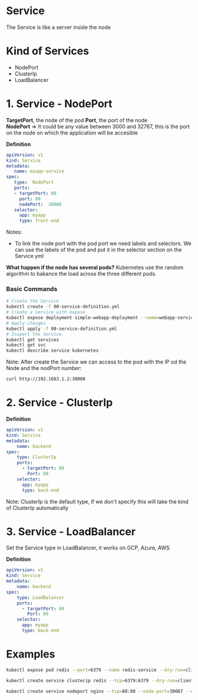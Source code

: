 # Service
The Service is like a server inside the node


# Kind of Services
* NodePort
* ClusterIp
* LoadBalancer



# 1.  Service - NodePort
  **TargetPort**, the node of the pod
  **Port**, the port of the node   
  **NodePort** => It could be any value between 3000 and 32767, this is the port on the node on which the application will be accesible

**Definition**
```yml
apiVersion: v1
kind: Service
metadata:
   name: myapp-service
spec:
   type:  NodePort
   ports:
   - targetPort: 80
     port: 80
     nodePort:  30008
   selector:
     app: myapp
     type: front-end
```

Notes: 
* To link the node port with the pod port we need labels and selectors. We can use the labels of the pod and put it in the selector section on the Service yml

**What happen if the node has several pods?**
Kubernetes use the random algorithm to bakance the load across the three  different pods.

### Basic Commands
```bash
# Create the Service
kubectl create -f 00-service-definition.yml
# Create a service with expose
kubectl expose deployment simple-webapp-deployment --name=webapp-service --target-port=8080 --type=NodePort --port=8080 --dry-run=client -o yaml > svc.yaml
# Apply changes
kubectl apply -f 00-service-definition.yml
# Inspect the Service
kubectl get services
kubectl get svc
kubectl describe service kubernetes
```
Note:
After create the Service we can access to the pod with the IP od the Node and the nodPort number:
```bash
curl http://192.1683.1.2:30008
```

# 2. Service - ClusterIp
**Definition**
```yml
apiVersion: v1
kind: Service
metadata:
    name: backend
spec:
    type: ClusterIp
    ports:
      - targetPort: 80
        Port: 80
    selector:
      app: myapp
      type: back-end
```
Note: ClusterIp is the default type, if we don't specify this will take the kind of ClusterIp automatically


# 3. Service - LoadBalancer
Set the Service type in LoadBalancer, it works on GCP, Azure, AWS

**Definition**
```yml
apiVersion: v1
kind: Service
metadata:
    name: backend
spec:
    type: LoadBalancer
    ports:
      - targetPort: 80
        Port: 80
    selector:
      app: myapp
      type: back-end
```


# Examples
```bash
kubectl expose pod redis --port=6379 --name redis-service --dry-run=client -o yaml

kubectl create service clusterip redis --tcp=6379:6379 --dry-run=client -o yaml

kubectl create service nodeport nginx --tcp=80:80 --node-port=30087 --dry-run=client -o yaml
```

